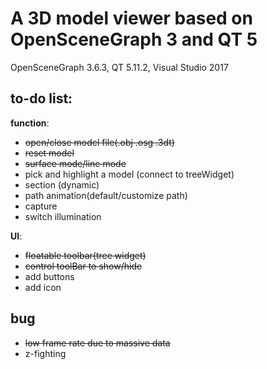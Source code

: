 # A 3D model viewer based on OpenSceneGraph 3 and QT 5 
OpenSceneGraph 3.6.3, QT 5.11.2, Visual Studio 2017


## to-do list:

**function**:

* ~~open/close model file(.obj .osg .3dt)~~
* ~~reset model~~
* ~~surface mode/line mode~~
* pick and highlight a model (connect to treeWidget)
* section (dynamic)
* path animation(default/customize path)
* capture
* switch illumination

**UI**:
* ~~floatable toolbar(tree widget)~~
* ~~control toolBar to show/hide~~
* add buttons
* add icon

## bug
* ~~low frame rate due to massive data~~
* z-fighting